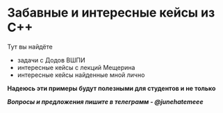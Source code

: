 # Забавные и интересные кейсы из C++
Тут вы найдёте
  - задачи с Додов ВШПИ
  - интересные кейсы с лекций Мещерина
  - интересные кейсы найденные мной лично

**Надеюсь эти примеры будут полезными для студентов и не только**

***Вопросы и предложения пишите в телеграмм - @junehatemeee***
